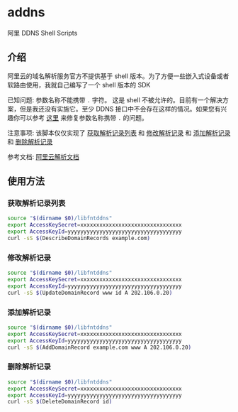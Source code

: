 # addns
阿里 DDNS Shell Scripts

## 介绍

阿里云的域名解析服务官方不提供基于 shell 版本。为了方便一些嵌入式设备或者软路由使用，我就自己编写了一个 shell 版本的 SDK

已知问题: 参数名称不能携带 `.` 字符。 这是 shell 不被允许的。目前有一个解决方案，但是我还没有实施它。至少 DDNS 接口中不会存在这样的情况。如果您有兴趣你可以参考 [这里](https://stackoverflow.com/questions/9761973/using-variable-as-a-key-in-an-bash-associative-array) 来修复参数名称携带 `.` 的问题。

注意事项: 该脚本仅仅实现了 [获取解析记录列表](https://help.aliyun.com/document_detail/29776.html?spm=a2c4g.11186623.6.657.1f231cebPnJVoC) 和 [修改解析记录](https://help.aliyun.com/document_detail/29774.html?spm=a2c4g.11174283.6.662.5634571fizOAI0) 和 [添加解析记录](https://help.aliyun.com/document_detail/29772.html?spm=a2c4g.11186623.6.660.36d55eb44s6y1q) 和 [删除解析记录](https://help.aliyun.com/document_detail/29773.html?spm=a2c4g.11186623.6.661.673d2846plNtSS)

参考文档: [阿里云解析文档](https://help.aliyun.com/product/29697.html?spm=a2c4g.750001.list.95.146d7b13ebZD2k)

## 使用方法

### 获取解析记录列表

```sh
source "$(dirname $0)/libfntddns"
export AccessKeySecret=xxxxxxxxxxxxxxxxxxxxxxxxxxxxxxxx
export AccessKeyId=yyyyyyyyyyyyyyyyyyyyyyyyyyyyyyyyyyyy
curl -sS $(DescribeDomainRecords example.com)
```

### 修改解析记录

```sh
source "$(dirname $0)/libfntddns"
export AccessKeySecret=xxxxxxxxxxxxxxxxxxxxxxxxxxxxxxxx
export AccessKeyId=yyyyyyyyyyyyyyyyyyyyyyyyyyyyyyyyyyyy
curl -sS $(UpdateDomainRecord www id A 202.106.0.20)
```

### 添加解析记录

```sh
source "$(dirname $0)/libfntddns"
export AccessKeySecret=xxxxxxxxxxxxxxxxxxxxxxxxxxxxxxxx
export AccessKeyId=yyyyyyyyyyyyyyyyyyyyyyyyyyyyyyyyyyyy
curl -sS $(AddDomainRecord example.com www A 202.106.0.20)
```

### 删除解析记录

```sh
source "$(dirname $0)/libfntddns"
export AccessKeySecret=xxxxxxxxxxxxxxxxxxxxxxxxxxxxxxxx
export AccessKeyId=yyyyyyyyyyyyyyyyyyyyyyyyyyyyyyyyyyyy
curl -sS $(DeleteDomainRecord id)
```

